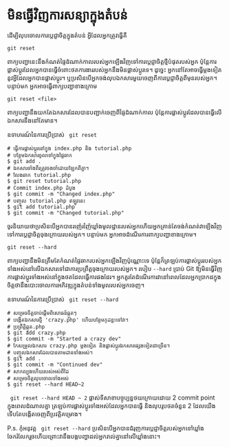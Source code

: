 # មិនធ្វើវិញការសន្យាក្នុងតំបន់

ដើម្បីលុបចោលការប្តេជ្ញាចិត្តក្នុងតំបន់ អ្វីដែលអ្នកត្រូវធ្វើគឺ
```
git reset
```
ពាក្យបញ្ជានេះនឹងកំណត់ផ្ទៃដំណាក់កាលរបស់អ្នកឡើងវិញទៅការប្តេជ្ញាចិត្តថ្មីបំផុតរបស់អ្នក ប៉ុន្តែការផ្លាស់ប្តូរដែលអ្នកបានធ្វើចំពោះថតការងាររបស់អ្នកនឹងមិនផ្លាស់ប្តូរទេ។ ដូច្នេះ អ្នកនៅតែអាចធ្វើម្តងទៀតនូវអ្វីដែលអ្នកបានផ្លាស់ប្តូរ។
ឬប្រសិនបើអ្នកចង់លុបឯកសារមួយចេញពីការប្តេជ្ញាចិត្តពីមុនរបស់អ្នក។ បន្ទាប់មក អ្នកអាចធ្វើពាក្យបញ្ជាខាងក្រោម
```
git reset <file>
```
ពាក្យ​បញ្ជា​នឹង​យក​តែ​ឯកសារ​ដែល​បាន​បញ្ជាក់​ចេញ​ពី​ផ្ទៃ​ដំណាក់កាល ប៉ុន្តែ​ការ​ផ្លាស់ប្ដូរ​ដែល​បាន​ធ្វើ​លើ​ឯកសារ​នឹង​នៅ​តែ​មាន។

ឧទាហរណ៍នៃការប្រើប្រាស់ `` git reset``
```
# ធ្វើការផ្លាស់ប្តូរនៅក្នុង index.php និង tutorial.php
# បន្ថែម​ឯកសារ​ចូល​ទៅ​ក្នុង​ផ្ទៃ​ឆាក
$ git add .
# ឯកសារទាំងពីរត្រូវចងចាំដោយឡែកពីគ្នា។
# លែងឆាក tutorial.php
$ git reset tutorial.php
# Commit index.php ដំបូង
$ git commit -m "Changed index.php"
# បញ្ចូល tutorial.php ឥឡូវនេះ
$ git add tutorial.php
$ git commit -m "Changed tutorial.php"
```

ចូរនិយាយថាប្រសិនបើអ្នកបានរញ៉េរញ៉ៃឃ្លាំងមូលដ្ឋានរបស់អ្នកហើយអ្នកគ្រាន់តែចង់កំណត់វាឡើងវិញទៅការប្តេជ្ញាចិត្តចុងក្រោយរបស់អ្នក។
បន្ទាប់មក អ្នកអាចដំណើរការពាក្យបញ្ជាខាងក្រោម។
```
git reset --hard
```

ពាក្យ​បញ្ជា​នឹង​មិន​ត្រឹម​តែ​កំណត់​ផ្ទៃ​ឆាក​របស់​អ្នក​ឡើង​វិញ​ប៉ុណ្ណោះ​ទេ ប៉ុន្តែ​ក៏​ត្រឡប់​ការ​ផ្លាស់​ប្តូរ​របស់​អ្នក​ទាំង​អស់​នៅ​លើ​ឯកសារ​ទៅ​ជា​ការ​ប្រព្រឹត្ត​ចុង​ក្រោយ​របស់​អ្នក។
របៀប ```--hard``` ប្រាប់ Git ឱ្យ​មិន​ធ្វើ​វិញ​ការ​ផ្លាស់​ប្តូរ​ទាំង​អស់​នៅ​ក្នុង​ថត​ដែល​ធ្វើ​ការ​ផង​ដែរ។
អ្នក​គួរ​តែ​ដំណើរការ​វា​នៅ​ពេល​ដែល​អ្នក​ប្រាកដ​ក្នុង​ចិត្ត​ថា​នឹង​បោះចោល​ការ​អភិវឌ្ឍ​ក្នុង​តំបន់​ទាំង​មូល​របស់​អ្នក​ចេញ។

ឧទាហរណ៍នៃការប្រើប្រាស់ `` git reset --hard``
```
# សម្រេចចិត្តចាប់ផ្តើមពិសោធន៍ឆ្កួតៗ
# បង្កើតឯកសារថ្មី 'crazy.php' ហើយបន្ថែមកូដខ្លះទៅវា។
# ប្រព្រឹត្តិឆ្កួត.php
$ git add crazy.php
$ git commit -m "Started a crazy dev"
# កែសម្រួលឯកសារ crazy.php ម្តងទៀត និងផ្លាស់ប្តូរឯកសារផ្សេងទៀតជាច្រើន។
# បញ្ចូលឯកសារដែលបានតាមដានទាំងអស់។
$ git add .
$ git commit -m "Continued dev"
# សាកល្បងហើយរបស់អស់ពីដៃ
# សម្រេច​ចិត្ត​លុប​ចោល​ទាំង​អស់
$ git reset --hard HEAD~2
```

``` git reset --hard HEAD ~ 2``` ផ្លាស់ទីសាខាបច្ចុប្បន្នថយក្រោយដោយ 2 commit point ក្នុងពេលដំណាលគ្នា ត្រឡប់ការផ្លាស់ប្តូរទាំងអស់ដែលអ្នកបានធ្វើ និងលុបរូបថតចំនួន 2 ដែលយើងទើបតែបង្កើតចេញពីប្រវត្តិគម្រោង។

P.s. កុំអនុវត្ត ``` git reset --hard``` ប្រសិនបើអ្នកបានជំរុញការប្តេជ្ញាចិត្តរបស់អ្នកទៅឃ្លាំងចែករំលែករួចហើយព្រោះវានឹងបង្កបញ្ហាដល់អ្នករាល់គ្នានៅលើឃ្លាំងនោះ។
